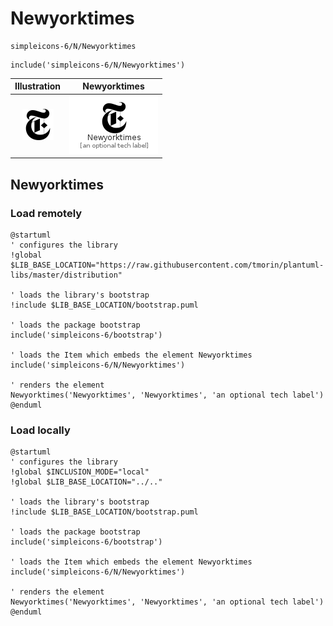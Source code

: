 # Newyorktimes


```text
simpleicons-6/N/Newyorktimes
```

```text
include('simpleicons-6/N/Newyorktimes')
```



| Illustration | Newyorktimes |
| :---: | :---: |
| ![illustration for Illustration](../../simpleicons-6/N/Newyorktimes.png) | ![illustration for Newyorktimes](../../simpleicons-6/N/Newyorktimes.Local.png) |




## Newyorktimes

### Load remotely
```plantuml
@startuml
' configures the library
!global $LIB_BASE_LOCATION="https://raw.githubusercontent.com/tmorin/plantuml-libs/master/distribution"

' loads the library's bootstrap
!include $LIB_BASE_LOCATION/bootstrap.puml

' loads the package bootstrap
include('simpleicons-6/bootstrap')

' loads the Item which embeds the element Newyorktimes
include('simpleicons-6/N/Newyorktimes')

' renders the element
Newyorktimes('Newyorktimes', 'Newyorktimes', 'an optional tech label')
@enduml
```

### Load locally
```plantuml
@startuml
' configures the library
!global $INCLUSION_MODE="local"
!global $LIB_BASE_LOCATION="../.."

' loads the library's bootstrap
!include $LIB_BASE_LOCATION/bootstrap.puml

' loads the package bootstrap
include('simpleicons-6/bootstrap')

' loads the Item which embeds the element Newyorktimes
include('simpleicons-6/N/Newyorktimes')

' renders the element
Newyorktimes('Newyorktimes', 'Newyorktimes', 'an optional tech label')
@enduml
```

